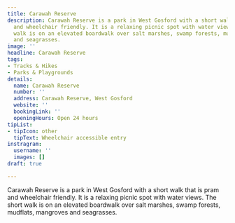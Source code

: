 ```yaml
---
title: Carawah Reserve
description: Carawah Reserve is a park in West Gosford with a short walk that is pram
  and wheelchair friendly. It is a relaxing picnic spot with water views. The short
  walk is on an elevated boardwalk over salt marshes, swamp forests, mudflats, mangroves
  and seagrasses.
image: ''
headline: Carawah Reserve
tags:
- Tracks & Hikes
- Parks & Playgrounds
details:
  name: Carawah Reserve
  number: ''
  address: Carawah Reserve, West Gosford
  website: ''
  bookingLink: ''
  openingHours: Open 24 hours
tipList:
- tipIcon: other
  tipText: Wheelchair accessible entry
instragram:
  username: ''
  images: []
draft: true

---
```

Carawah Reserve is a park in West Gosford with a short walk that is pram and wheelchair friendly. It is a relaxing picnic spot with water views. The short walk is on an elevated boardwalk over salt marshes, swamp forests, mudflats, mangroves and seagrasses.